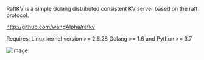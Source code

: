 RaftKV is a simple Golang distributed consistent KV server based on 
the raft protocol.

http://github.com/wangAlpha/rafkv

Requires:
  Linux kernel version >= 2.6.28
  Golang >= 1.6 and Python >= 3.7


                                          
![image](https://user-images.githubusercontent.com/14357954/175243606-bb1de833-3a00-41eb-9bba-22038f612390.png)
